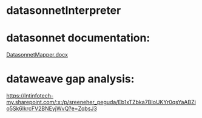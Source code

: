 # datasonnetInterpreter
# datasonnet documentation:
[DatasonnetMapper.docx](https://github.com/saisanthoshG/datasonnet/files/11599434/DatasonnetMapper.docx)

# dataweave gap analysis:
https://lntinfotech-my.sharepoint.com/:x:/p/sreeneher_peguda/Eb1xTZbka7BIoUKYr0qsYaABZio5Sk6lkrcFV2BNEyjWvQ?e=ZqbsJ3
